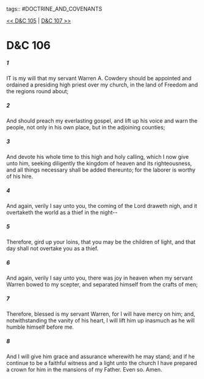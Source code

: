 tags:: #DOCTRINE_AND_COVENANTS

[<< D&C 105](DOCTRINE_AND_COVENANTS/D&C_105.md) | [D&C 107 >>](DOCTRINE_AND_COVENANTS/D&C_107.md)

# D&C 106

##### 1

IT is my will that my servant Warren A. Cowdery should be appointed and ordained a presiding high priest over my church, in the land of Freedom and the regions round about;

##### 2

And should preach my everlasting gospel, and lift up his voice and warn the people, not only in his own place, but in the adjoining counties;

##### 3

And devote his whole time to this high and holy calling, which I now give unto him, seeking diligently the kingdom of heaven and its righteousness, and all things necessary shall be added thereunto; for the laborer is worthy of his hire.

##### 4

And again, verily I say unto you, the coming of the Lord draweth nigh, and it overtaketh the world as a thief in the night--

##### 5

Therefore, gird up your loins, that you may be the children of light, and that day shall not overtake you as a thief.

##### 6

And again, verily I say unto you, there was joy in heaven when my servant Warren bowed to my scepter, and separated himself from the crafts of men;

##### 7

Therefore, blessed is my servant Warren, for I will have mercy on him; and, notwithstanding the vanity of his heart, I will lift him up inasmuch as he will humble himself before me.

##### 8

And I will give him grace and assurance wherewith he may stand; and if he continue to be a faithful witness and a light unto the church I have prepared a crown for him in the mansions of my Father. Even so. Amen.
